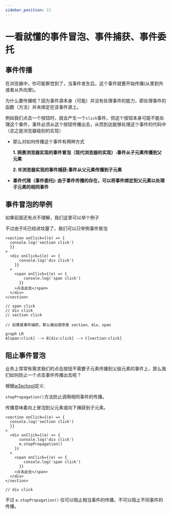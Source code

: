 ```yaml
---
sidebar_position: 11
---
```

# 一看就懂的事件冒泡、事件捕获、事件委托

## 事件传播

在浏览器中，你可能察觉到了，当事件发生后，这个事件就要开始传播(从里到外或者从外向里)。

为什么要传播呢？因为事件源本身（可能）并没有处理事件的能力，即处理事件的函数（方法）并未绑定在该事件源上。

例如我们点击一个按钮时，就会产生一个```click```事件，但这个按钮本身可能不能处理这个事件，事件必须从这个按钮传播出去，从而到达能够处理这个事件的代码中（总之是浏览器级别的实现）

* 那么对如何传播这个事件有两种方式

  **1. 网景浏览器实现的事件冒泡（现代浏览器的实现）:事件从子元素传播到父元素**

  **2. IE浏览器实现的事件捕获:事件从父元素传播到子元素**

* **事件代理（事件委托): 由于事件传播的存在，可以将事件绑定到父元素以处理子元素的相同事件**

## 事件冒泡的举例

如果前面还有点不理解，我们这里可以举个例子

不过由于IE已经进坟墓了，我们可以只举例事件冒泡

```tsx
<section onClick={(e) => {
  console.log('section click')   
  }}
>
  <div onClick={(e) => {
      console.log('div click')
    }}
  >
    <span onClick={(e) => {
        console.log('span click')   
      }}
    >点击此处</span>
  </div>
</section>

// span click
// div click
// section click

// 如果是事件捕获，那么输出顺序是 section、div、span
```

```mermaid
graph LR
A[span:click] --> B[div:click] --> C[section:click]
```

## 阻止事件冒泡

业务上常常有需求我们的点击按钮不需要子元素传播到父级元素的事件上，那么我们如何防止一个点击事件传播出去呢？

根据[w3school](https://www.w3school.com.cn/jsref/event_stoppropagation.asp)定义:

```stopPropagation()```方法防止调用相同事件的传播。

传播意味着向上冒泡到父元素或向下捕获到子元素。

```tsx
<section onClick={(e) => {
  console.log('section click')   
  }}
>
  <div onClick={(e) => {
      console.log('div click')
      e.stopPropagation()
    }}
  >
    <span onClick={(e) => {
        console.log('span click')   
      }}
    >点击此处</span>
  </div>
</section>

// div click
```

不过 ```e.stopPropagation()``` 仅可以阻止相当事件的传播，不可以阻止不同事件的传播。



